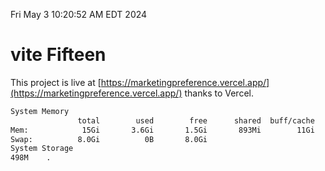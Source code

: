 Fri May  3 10:20:52 AM EDT 2024

# vite Fifteen


This project is live at [https://marketingpreference.vercel.app/](https://marketingpreference.vercel.app/) thanks to Vercel.

```bash
System Memory
               total        used        free      shared  buff/cache   available
Mem:            15Gi       3.6Gi       1.5Gi       893Mi        11Gi        11Gi
Swap:          8.0Gi          0B       8.0Gi
System Storage
498M	.
```
```bash
